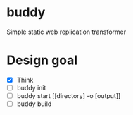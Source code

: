 # buddy
 Simple static web replication transformer

# Design goal
- [x] Think
- [ ] buddy init
- [ ] buddy start [[directory] -o [output]]
- [ ] buddy build
